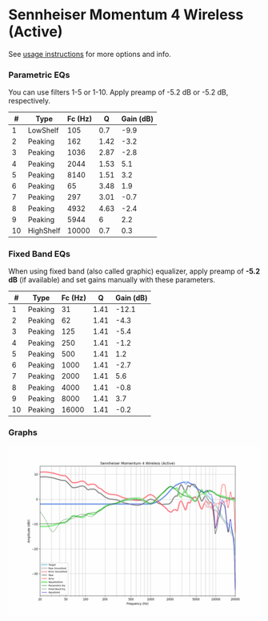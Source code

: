 # Sennheiser Momentum 4 Wireless (Active)
See [usage instructions](https://github.com/jaakkopasanen/AutoEq#usage) for more options and info.

### Parametric EQs
You can use filters 1-5 or 1-10. Apply preamp of -5.2 dB or -5.2 dB, respectively.

|   # | Type      |   Fc (Hz) |    Q |   Gain (dB) |
|-----|-----------|-----------|------|-------------|
|   1 | LowShelf  |       105 | 0.7  |        -9.9 |
|   2 | Peaking   |       162 | 1.42 |        -3.2 |
|   3 | Peaking   |      1036 | 2.87 |        -2.8 |
|   4 | Peaking   |      2044 | 1.53 |         5.1 |
|   5 | Peaking   |      8140 | 1.51 |         3.2 |
|   6 | Peaking   |        65 | 3.48 |         1.9 |
|   7 | Peaking   |       297 | 3.01 |        -0.7 |
|   8 | Peaking   |      4932 | 4.63 |        -2.4 |
|   9 | Peaking   |      5944 | 6    |         2.2 |
|  10 | HighShelf |     10000 | 0.7  |         0.3 |

### Fixed Band EQs
When using fixed band (also called graphic) equalizer, apply preamp of **-5.2 dB** (if available) and set gains manually with these parameters.

|   # | Type    |   Fc (Hz) |    Q |   Gain (dB) |
|-----|---------|-----------|------|-------------|
|   1 | Peaking |        31 | 1.41 |       -12.1 |
|   2 | Peaking |        62 | 1.41 |        -4.3 |
|   3 | Peaking |       125 | 1.41 |        -5.4 |
|   4 | Peaking |       250 | 1.41 |        -1.2 |
|   5 | Peaking |       500 | 1.41 |         1.2 |
|   6 | Peaking |      1000 | 1.41 |        -2.7 |
|   7 | Peaking |      2000 | 1.41 |         5.6 |
|   8 | Peaking |      4000 | 1.41 |        -0.8 |
|   9 | Peaking |      8000 | 1.41 |         3.7 |
|  10 | Peaking |     16000 | 1.41 |        -0.2 |

### Graphs
![](./Sennheiser%20Momentum%204%20Wireless%20(Active).png)

